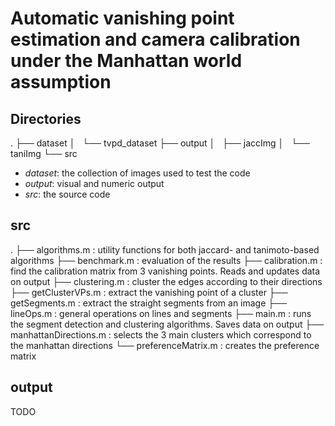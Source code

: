 # Automatic vanishing point estimation and camera calibration under the Manhattan world assumption
## Directories
.
├── dataset
│   └── tvpd_dataset
├── output
│   ├── jaccImg
│   └── taniImg
└── src

- *dataset*: the collection of images used to test the code
- *output*: visual and numeric output
- *src*: the source code

## src

.
├── algorithms.m : utility functions for both jaccard- and tanimoto-based algorithms
├── benchmark.m : evaluation of the results
├── calibration.m : find the calibration matrix from 3 vanishing points. Reads and updates data on output
├── clustering.m : cluster the edges according to their directions
├── getClusterVPs.m : extract the vanishing point of a cluster
├── getSegments.m : extract the straight segments from an image
├── lineOps.m : general operations on lines and segments
├── main.m : runs the segment detection and clustering algorithms. Saves data on output
├── manhattanDirections.m : selects the 3 main clusters which correspond to the manhattan directions
└── preferenceMatrix.m : creates the preference matrix


## output 
TODO


